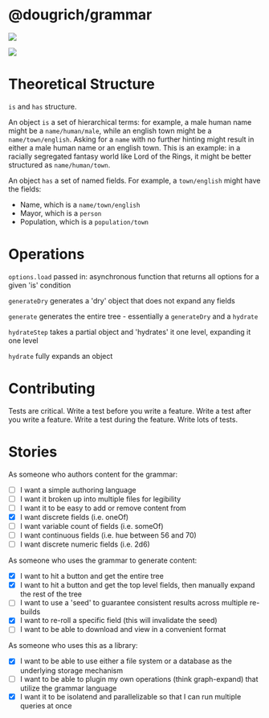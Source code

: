# @dougrich/grammar

<a href="https://www.npmjs.com/package/@dougrich/grammar" alt="NPM"><img src="https://img.shields.io/npm/v/@dougrich/grammar" /></a>

<a href="https://github.com/dougrich/grammar" alt="Github"><img src="https://img.shields.io/github/last-commit/dougrich/grammar" /></a>

# Theoretical Structure

`is` and `has` structure.

An object `is` a set of hierarchical terms: for example, a male human name might be a `name/human/male`, while an english town might be a `name/town/english`. Asking for a `name` with no further hinting might result in either a male human name or an english town. This is an example: in a racially segregated fantasy world like Lord of the Rings, it might be better structured as `name/human/town`.

An object `has` a set of named fields. For example, a `town/english` might have the fields:
- Name, which is a `name/town/english`
- Mayor, which is a `person`
- Population, which is a `population/town`

# Operations

`options.load` passed in: asynchronous function that returns all options for a given 'is' condition

`generateDry` generates a 'dry' object that does not expand any fields

`generate` generates the entire tree - essentially a `generateDry` and a `hydrate`

`hydrateStep` takes a partial object and 'hydrates' it one level, expanding it one level

`hydrate` fully expands an object

# Contributing

Tests are critical. Write a test before you write a feature. Write a test after you write a feature. Write a test during the feature. Write lots of tests.

# Stories

As someone who authors content for the grammar:
- [ ] I want a simple authoring language
- [ ] I want it broken up into multiple files for legibility
- [ ] I want it to be easy to add or remove content from
- [x] I want discrete fields (i.e. oneOf)
- [ ] I want variable count of fields (i.e. someOf)
- [ ] I want continuous fields (i.e. hue between 56 and 70)
- [ ] I want discrete numeric fields (i.e. 2d6)

As someone who uses the grammar to generate content:
- [x] I want to hit a button and get the entire tree
- [x] I want to hit a button and get the top level fields, then manually expand the rest of the tree
- [ ] I want to use a 'seed' to guarantee consistent results across multiple re-builds
- [x] I want to re-roll a specific field (this will invalidate the seed)
- [ ] I want to be able to download and view in a convenient format

As someone who uses this as a library:
- [x] I want to be able to use either a file system or a database as the underlying storage mechanism
- [ ] I want to be able to plugin my own operations (think graph-expand) that utilize the grammar language
- [x] I want it to be isolatend and parallelizable so that I can run multiple queries at once